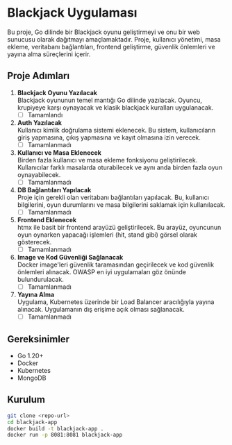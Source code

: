 # Blackjack Uygulaması

Bu proje, Go dilinde bir Blackjack oyunu geliştirmeyi ve onu bir web sunucusu olarak dağıtmayı amaçlamaktadır. Proje, kullanıcı yönetimi, masa ekleme, veritabanı bağlantıları, frontend geliştirme, güvenlik önlemleri ve yayına alma süreçlerini içerir.

## Proje Adımları

1. **Blackjack Oyunu Yazılacak**  
   Blackjack oyununun temel mantığı Go dilinde yazılacak. Oyuncu, krupiyeye karşı oynayacak ve klasik blackjack kuralları uygulanacak.  
   - [ ] Tamamlandı

2. **Auth Yazılacak**  
   Kullanıcı kimlik doğrulama sistemi eklenecek. Bu sistem, kullanıcıların giriş yapmasına, çıkış yapmasına ve kayıt olmasına izin verecek.  
   - [ ] Tamamlanmadı

3. **Kullanıcı ve Masa Eklenecek**  
   Birden fazla kullanıcı ve masa ekleme fonksiyonu geliştirilecek. Kullanıcılar farklı masalarda oturabilecek ve aynı anda birden fazla oyun oynayabilecek.  
   - [ ] Tamamlanmadı

4. **DB Bağlantıları Yapılacak**  
   Proje için gerekli olan veritabanı bağlantıları yapılacak. Bu, kullanıcı bilgilerini, oyun durumlarını ve masa bilgilerini saklamak için kullanılacak.  
   - [ ] Tamamlanmadı

5. **Frontend Eklenecek**  
   htmx ile basit bir frontend arayüzü geliştirilecek. Bu arayüz, oyuncunun oyun oynarken yapacağı işlemleri (hit, stand gibi) görsel olarak gösterecek.  
   - [ ] Tamamlanmadı

6. **Image ve Kod Güvenliği Sağlanacak**  
   Docker image'leri güvenlik taramasından geçirilecek ve kod güvenlik önlemleri alınacak. OWASP en iyi uygulamaları göz önünde bulundurulacak.  
   - [ ] Tamamlanmadı

7. **Yayına Alma**  
   Uygulama, Kubernetes üzerinde bir Load Balancer aracılığıyla yayına alınacak. Uygulamanın dış erişime açık olması sağlanacak.  
   - [ ] Tamamlanmadı

## Gereksinimler

- Go 1.20+
- Docker
- Kubernetes
- MongoDB

## Kurulum

```bash
git clone <repo-url>
cd blackjack-app
docker build -t blackjack-app .
docker run -p 8081:8081 blackjack-app
